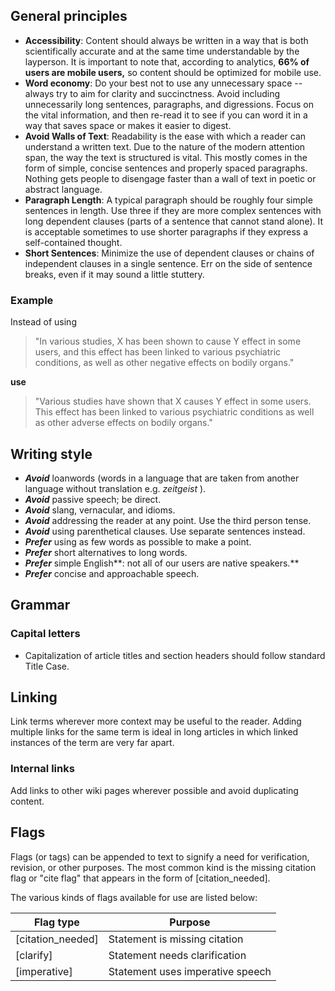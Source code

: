 ## General principles

* **Accessibility**: Content should always be written in a way that is both scientifically accurate and at the same 
  time understandable by the layperson. It is important to note that, according to analytics, **66% of users are mobile users,** so content should be optimized for mobile use.
* **Word economy**: Do your best not to use any unnecessary space -- always try to aim for clarity and succinctness. Avoid including unnecessarily long sentences, paragraphs, and digressions. Focus on the vital information, and then re-read it to see if you can word it in a way that saves space or makes it easier to digest.
* **Avoid Walls of Text**: Readability is the ease with which a reader can understand a written text. Due to the 
  nature of the modern attention span, the way the text is structured is vital. This mostly comes in the form of simple, concise sentences and properly spaced paragraphs. Nothing gets people to disengage faster than a wall of text in poetic or abstract language.
* **Paragraph Length**: A typical paragraph should be roughly four simple sentences in length. Use three if they are more complex sentences with long dependent clauses (parts of a sentence that cannot stand alone). It is acceptable sometimes to use shorter paragraphs if they express a self-contained thought.
* **Short Sentences**: Minimize the use of dependent clauses or chains of independent clauses in a single sentence. 
  Err on the side of sentence breaks, even if it may sound a little stuttery.

### Example

Instead of using

> "In various studies, X has been shown to cause Y effect in some users, and this effect has been linked to various psychiatric conditions, as well as other negative effects on bodily organs."

**use**

> "Various studies have shown that X causes Y effect in some users. This effect has been linked to various psychiatric conditions as well as other adverse effects on bodily organs."

## Writing style

* ***Avoid*** loanwords (words in a language that are taken from another language without translation e.g.  *zeitgeist* ).
* ***Avoid*** passive speech; be direct.
* ***Avoid*** slang, vernacular, and idioms.
* ***Avoid*** addressing the reader at any point. Use the third person tense.
* ***Avoid*** using parenthetical clauses. Use separate sentences instead.
* ***Prefer*** using as few words as possible to make a point.
* ***Prefer*** short alternatives to long words.
* ***Prefer*** simple English**: not all of our users are native speakers.**
* ***Prefer*** concise and approachable speech.

## Grammar

### Capital letters

* Capitalization of article titles and section headers should follow standard Title Case.

## Linking

Link terms wherever more context may be useful to the reader. Adding multiple links for the same term is ideal in long articles in which linked instances of the term are very far apart.

### Internal links

Add links to other wiki pages wherever possible and avoid duplicating content.

## Flags

Flags (or tags) can be appended to text to signify a need for verification, revision, or other purposes. The most common kind is the missing citation flag or "cite flag" that appears in the form of [citation_needed].

The various kinds of flags available for use are listed below:


| **Flag type**     | **Purpose**                      |
|-------------------|----------------------------------|
| [citation_needed] | Statement is missing citation    |
| [clarify]         | Statement needs clarification    |
| [imperative]      | Statement uses imperative speech |
